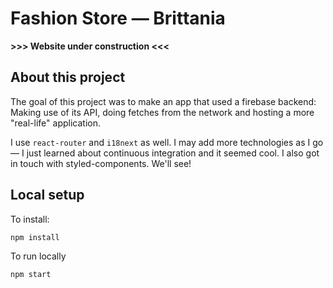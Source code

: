 # Fashion Store — Brittania

**>>> Website under construction <<<**

## About this project

The goal of this project was to make an app that used a firebase backend: Making use of its API, doing fetches from the network and hosting a more "real-life" application.

I use `react-router` and `i18next` as well. I may add more technologies as I go — I just learned about continuous integration and it seemed cool. I also got in touch with styled-components. We'll see!

## Local setup

To install:

```bash
npm install
```

To run locally

```bash
npm start
```
